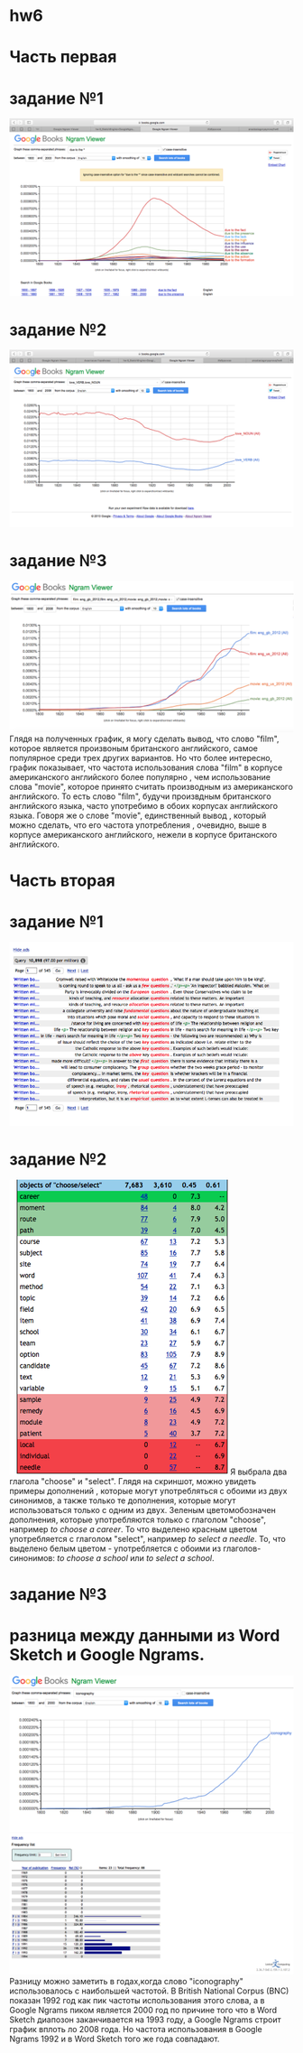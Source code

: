 # hw6
# Часть первая
# задание №1
![](https://github.com/anastasiagoryaynova/hw6/blob/master/anastasiagoryaynova_hw6:blob:maser:1задание_1часть.png)
# задание №2
![](https://github.com/anastasiagoryaynova/hw6/blob/master/anastasiagoryaynova_hw6:blob:maser:2задание_1часть.png)
# задание №3
![](https://github.com/anastasiagoryaynova/hw6/blob/master/anastasiagoryaynova_hw6:blob:maser:3задание_1часть.png)
Глядя на полученных график, я могу сделать вывод, что слово "film", которое является произвоным британского английского, самое популярное среди трех других вариантов. Но что более интересно, график показывает, что частота использования слова "film" в корпусе американского английского более популярно , чем использование слова "movie", которое принято считать производным из американского английского. То есть слово "film", будучи произвдным британского английского языка, часто употребимо в обоих корпусах английского языка. Говоря же о слове "movie", единственный вывод , который можно сделать, что его частота употребления , очевидно, выше в корпусе американского английского, нежели в корпусе британского английского.
# Часть вторая
# задание №1 
![](https://github.com/anastasiagoryaynova/hw6/blob/master/anastasiagoryaynova_hw6:1задание_2часть.png)
# задание №2
![](https://github.com/anastasiagoryaynova/hw6/blob/master/anastasiagoryaynova_hw6:2задание_2часть.png)
Я выбрала два глагола "choose" и "select". Глядя на скриншот, можно увидеть примеры дополнений , которые могут употребляться с обоими из двух синонимов, а также только те дополнения, которые могут использоваться только с одним из двух.
Зеленым цветомобозначен дополнения, которые употребляются только с глаголом "choose", например *to choose a career*. То что выделено красным цветом употребляется с глаголом "select", например *to select a needle*. То, что выделено белым цветом - употребляется с обоими из глаголов-синонимов: *to choose a school* или *to select a school*.
# задание №3 
# разница между данными из Word Sketch и Google Ngrams.
![](https://github.com/anastasiagoryaynova/hw6/blob/master/anastasiagoryaynova_hw6:3_задание_2часть.png)
![](https://github.com/anastasiagoryaynova/hw6/blob/master/anastasiagoryaynova_hw6:3задание_2часть.png)
Разницу можно заметить в годах,когда слово "iconography" использовалось с наибольшей частотой. В British National Corpus (BNC) показан 1992 год как пик частоты использования этого слова, а в Google Ngrams пиком является 2000 год по причине того что в Word Sketch диапозон заканчивается на 1993 году, а Google Ngrams строит график вплоть ло 2008 года. Но частота использования в Google Ngrams 1992 и в Word Sketch того же года совпадают.
